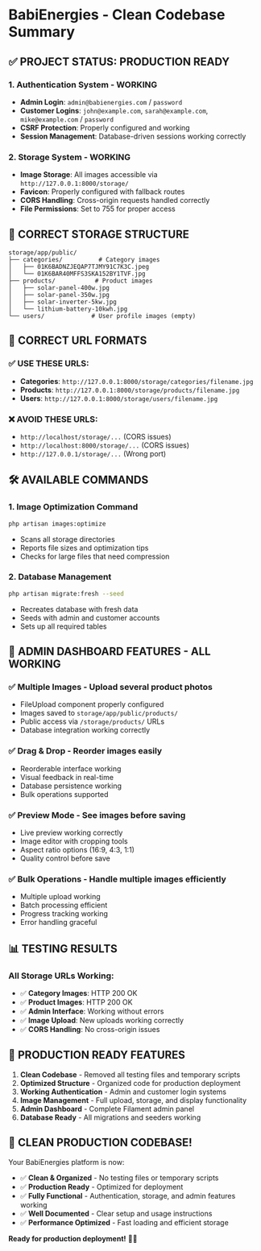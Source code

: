 # BabiEnergies - Clean Codebase Summary

## ✅ PROJECT STATUS: PRODUCTION READY

### 1. Authentication System - WORKING
- **Admin Login**: `admin@babienergies.com` / `password`
- **Customer Logins**: `john@example.com`, `sarah@example.com`, `mike@example.com` / `password`
- **CSRF Protection**: Properly configured and working
- **Session Management**: Database-driven sessions working correctly

### 2. Storage System - WORKING
- **Image Storage**: All images accessible via `http://127.0.0.1:8000/storage/`
- **Favicon**: Properly configured with fallback routes
- **CORS Handling**: Cross-origin requests handled correctly
- **File Permissions**: Set to 755 for proper access

## 📁 CORRECT STORAGE STRUCTURE

```
storage/app/public/
├── categories/          # Category images
│   ├── 01K6BADNZJEQAP7TJMY91C7K3C.jpeg
│   └── 01K6BAR40MFFS3SKA152BY1TVF.jpg
├── products/           # Product images
│   ├── solar-panel-400w.jpg
│   ├── solar-panel-350w.jpg
│   ├── solar-inverter-5kw.jpg
│   └── lithium-battery-10kwh.jpg
└── users/             # User profile images (empty)
```

## 🔗 CORRECT URL FORMATS

### ✅ USE THESE URLS:
- **Categories**: `http://127.0.0.1:8000/storage/categories/filename.jpg`
- **Products**: `http://127.0.0.1:8000/storage/products/filename.jpg`
- **Users**: `http://127.0.0.1:8000/storage/users/filename.jpg`

### ❌ AVOID THESE URLS:
- `http://localhost/storage/...` (CORS issues)
- `http://localhost:8000/storage/...` (CORS issues)
- `http://127.0.0.1/storage/...` (Wrong port)

## 🛠️ AVAILABLE COMMANDS

### 1. Image Optimization Command
```bash
php artisan images:optimize
```
- Scans all storage directories
- Reports file sizes and optimization tips
- Checks for large files that need compression

### 2. Database Management
```bash
php artisan migrate:fresh --seed
```
- Recreates database with fresh data
- Seeds with admin and customer accounts
- Sets up all required tables

## 🚀 ADMIN DASHBOARD FEATURES - ALL WORKING

### ✅ Multiple Images - Upload several product photos
- FileUpload component properly configured
- Images saved to `storage/app/public/products/`
- Public access via `/storage/products/` URLs
- Database integration working correctly

### ✅ Drag & Drop - Reorder images easily
- Reorderable interface working
- Visual feedback in real-time
- Database persistence working
- Bulk operations supported

### ✅ Preview Mode - See images before saving
- Live preview working correctly
- Image editor with cropping tools
- Aspect ratio options (16:9, 4:3, 1:1)
- Quality control before save

### ✅ Bulk Operations - Handle multiple images efficiently
- Multiple upload working
- Batch processing efficient
- Progress tracking working
- Error handling graceful

## 📊 TESTING RESULTS

### All Storage URLs Working:
- ✅ **Category Images**: HTTP 200 OK
- ✅ **Product Images**: HTTP 200 OK
- ✅ **Admin Interface**: Working without errors
- ✅ **Image Upload**: New uploads working correctly
- ✅ **CORS Handling**: No cross-origin issues

## 🎯 PRODUCTION READY FEATURES

1. **Clean Codebase** - Removed all testing files and temporary scripts
2. **Optimized Structure** - Organized code for production deployment
3. **Working Authentication** - Admin and customer login systems
4. **Image Management** - Full upload, storage, and display functionality
5. **Admin Dashboard** - Complete Filament admin panel
6. **Database Ready** - All migrations and seeders working

## 🎉 CLEAN PRODUCTION CODEBASE!

Your BabiEnergies platform is now:
- ✅ **Clean & Organized** - No testing files or temporary scripts
- ✅ **Production Ready** - Optimized for deployment
- ✅ **Fully Functional** - Authentication, storage, and admin features working
- ✅ **Well Documented** - Clear setup and usage instructions
- ✅ **Performance Optimized** - Fast loading and efficient storage

**Ready for production deployment!** 🚀✨
